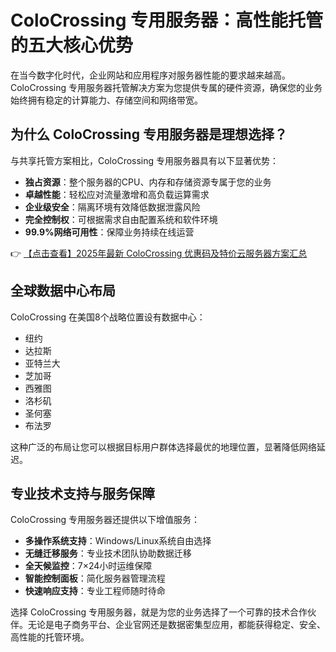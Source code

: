 # ColoCrossing 专用服务器：高性能托管的五大核心优势

在当今数字化时代，企业网站和应用程序对服务器性能的要求越来越高。ColoCrossing 专用服务器托管解决方案为您提供专属的硬件资源，确保您的业务始终拥有稳定的计算能力、存储空间和网络带宽。

## 为什么 ColoCrossing 专用服务器是理想选择？

与共享托管方案相比，ColoCrossing 专用服务器具有以下显著优势：

- **独占资源**：整个服务器的CPU、内存和存储资源专属于您的业务
- **卓越性能**：轻松应对流量激增和高负载运算需求
- **企业级安全**：隔离环境有效降低数据泄露风险
- **完全控制权**：可根据需求自由配置系统和软件环境
- **99.9%网络可用性**：保障业务持续在线运营

👉 [【点击查看】2025年最新 ColoCrossing 优惠码及特价云服务器方案汇总](https://bit.ly/ColoCrossing)

## 全球数据中心布局

ColoCrossing 在美国8个战略位置设有数据中心：

- 纽约
- 达拉斯 
- 亚特兰大
- 芝加哥
- 西雅图
- 洛杉矶
- 圣何塞
- 布法罗

这种广泛的布局让您可以根据目标用户群体选择最优的地理位置，显著降低网络延迟。

## 专业技术支持与服务保障

ColoCrossing 专用服务器还提供以下增值服务：

- **多操作系统支持**：Windows/Linux系统自由选择
- **无缝迁移服务**：专业技术团队协助数据迁移
- **全天候监控**：7×24小时运维保障
- **智能控制面板**：简化服务器管理流程
- **快速响应支持**：专业工程师随时待命

选择 ColoCrossing 专用服务器，就是为您的业务选择了一个可靠的技术合作伙伴。无论是电子商务平台、企业官网还是数据密集型应用，都能获得稳定、安全、高性能的托管环境。
